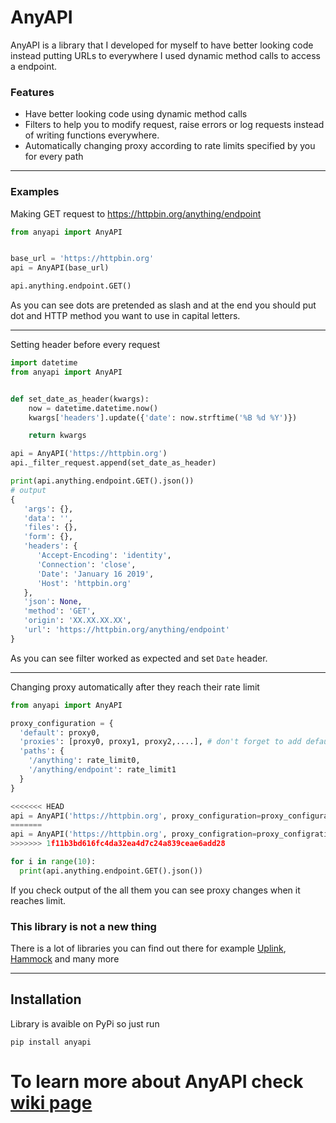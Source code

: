 # AnyAPI
AnyAPI is a library that I developed for myself to have better looking code instead putting URLs to everywhere I used dynamic method calls to access a endpoint.

### Features
* Have better looking code using dynamic method calls
* Filters to help you to modify request, raise errors or log requests instead of writing functions everywhere.
* Automatically changing proxy according to rate limits specified by you for every path


***

### Examples
Making GET request to https://httpbin.org/anything/endpoint
```python
from anyapi import AnyAPI


base_url = 'https://httpbin.org'
api = AnyAPI(base_url)

api.anything.endpoint.GET()
```
As you can see dots are pretended as slash and at the end you should put dot and HTTP method you want to use in capital letters.

***

Setting header before every request
```python
import datetime
from anyapi import AnyAPI


def set_date_as_header(kwargs):
    now = datetime.datetime.now()
    kwargs['headers'].update({'date': now.strftime('%B %d %Y')})

    return kwargs

api = AnyAPI('https://httpbin.org')
api._filter_request.append(set_date_as_header)

print(api.anything.endpoint.GET().json())
# output
{
   'args': {},
   'data': '',
   'files': {},
   'form': {},
   'headers': {
      'Accept-Encoding': 'identity',
      'Connection': 'close',
      'Date': 'January 16 2019',
      'Host': 'httpbin.org'
   },
   'json': None,
   'method': 'GET',
   'origin': 'XX.XX.XX.XX',
   'url': 'https://httpbin.org/anything/endpoint'
}
```
As you can see filter worked as expected and set `Date` header.

***

Changing proxy automatically after they reach their rate limit
```python
from anyapi import AnyAPI

proxy_configuration = {
  'default': proxy0,
  'proxies': [proxy0, proxy1, proxy2,....], # don't forget to add default proxy!
  'paths': {
    '/anything': rate_limit0,
    '/anything/endpoint': rate_limit1
  }
}

<<<<<<< HEAD
api = AnyAPI('https://httpbin.org', proxy_configuration=proxy_configuration)
=======
api = AnyAPI('https://httpbin.org', proxy_configration=proxy_configration)
>>>>>>> 1f11b3bd616fc4da32ea4d7c24a839ceae6add28

for i in range(10):
  print(api.anything.endpoint.GET().json())
```
If you check output of the all them you can see proxy changes when it reaches limit.

### This library is not a new thing
There is a lot of libraries you can find out there for example [Uplink](https://github.com/prkumar/uplink/), [Hammock](https://github.com/kadirpekel/hammock) and many more

***

## Installation
Library is avaible on PyPi so just run

```
pip install anyapi
```


# To learn more about AnyAPI check [wiki page](https://github.com/FKLC/AnyAPI/wiki/)
